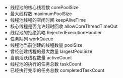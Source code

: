 + 线程池的核心线程数 corePoolSize
+ 最大线程数 maximumPoolSize 
+ 线程池线程的空闲时间 keepAliveTime
+ 核心线程是否允许超时回收 allowCoreThreadTimeOut 
+ 线程池的拒绝策略 RejectedExecutionHandler 
+ 任务队列 workQueue 
+ 线程池当前创建的线程数量 poolSize
+ 曾经创建线程的最大数量 largestPoolSize
+ 当前活跃线程数量 activeCount 
+ 线程池的执行的任务总数 taskCount
+ 已经执行完毕的任务总数 completedTaskCount 